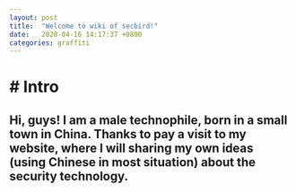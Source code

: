 ```yaml
---
layout: post
title:  "Welcome to wiki of secbird!"
date:   2020-04-16 14:17:37 +0800
categories: graffiti
---
```


# \# Intro
## Hi, guys! I am a male technophile, born in a small town in China. Thanks to pay a visit to my website, where I will sharing my own ideas (using Chinese in most situation) about the security technology.